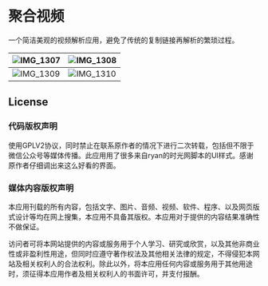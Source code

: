 # 聚合视频

一个简洁美观的视频解析应用，避免了传统的复制链接再解析的繁琐过程。

| ![IMG_1307](http://ww1.sinaimg.cn/large/006tNc79ly1g4vqmgtr7tj30u01sze81.jpg) | ![IMG_1308](http://ww4.sinaimg.cn/large/006tNc79ly1g4vqmp9reuj30u01sze83.jpg) |
| ------------------------------------------------------------ | ------------------------------------------------------------ |
| ![IMG_1309](http://ww4.sinaimg.cn/large/006tNc79ly1g4vqmwybsej30u01szk8l.jpg) | ![IMG_1310](http://ww1.sinaimg.cn/large/006tNc79ly1g4vqn3okzkj30u01szn4g.jpg) |



## License

### 代码版权声明

使用GPLV2协议，同时禁止在联系原作者的情况下进行二次转载，包括但不限于微信公众号等媒体传播。此应用用了很多来自ryan的时光网脚本的Ul样式。感谢原作者仔细调出来这么好看的界面。

### 媒体内容版权声明

本应用刊载的所有内容，包括文字、图片、音频、视频、软件、程序、以及网页版式设计等均在网上搜集，本应用不具备其版权。本应用对于提供的内容结果准确性不做保证。

访问者可将本网站提供的内容或服务用于个人学习、研究或欣赏，以及其他非商业性或非盈利性用途，但同时应遵守著作权法及其他相关法律的规定，不得侵犯本网站及相关权利人的合法权利。除此以外，将本应用任何内容或服务用于其他用途时，须征得本应用作者及相关权利人的书面许可，并支付报酬。